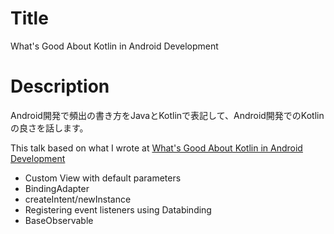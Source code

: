 # Title 

What's Good About Kotlin in Android Development

# Description

Android開発で頻出の書き方をJavaとKotlinで表記して、Android開発でのKotlinの良さを話します。

This talk based on what I wrote at [What's Good About Kotlin in Android Development](http://shiraji.github.io/blog/2016/12/11/whats-good-about-kotlin-in-android-development/)

* Custom View with default parameters
* BindingAdapter
* createIntent/newInstance
* Registering event listeners using Databinding
* BaseObservable
